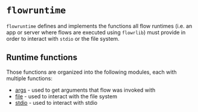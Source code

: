 # `flowruntime`

`flowruntime` defines and implements the functions all flow runtimes 
(i.e. an app or server where flows are executed using `flowrlib`) must provide
in order to interact with `stdio` or the file system.

## Runtime functions
Those functions are organized into the following modules, each with multiple functions:
* [args](args/args.md) - used to get arguments that flow was invoked with
* [file](file/file.md) - used to interact with the file system
* [stdio](stdio/stdio.md) - used to interact with stdio